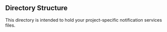 ## Directory Structure

This directory is intended to hold your project-specific notification services files.
